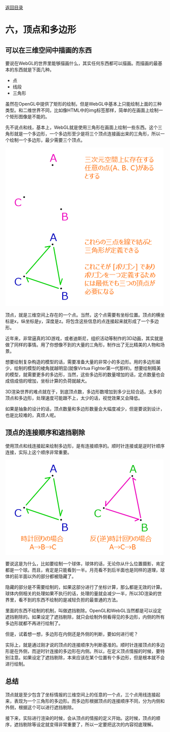 [返回目录](../README.md) 

# 六，顶点和多边形

## 可以在三维空间中描画的东西
要说在WebGL的世界里能够描画什么，其实任何东西都可以描画。而描画的最基本的东西就是下面几种。

- 点
- 线段
- 三角形

虽然在OpenGL中提供了矩形的绘制，但是WebGL中基本上只能绘制上面的三种类型。和二维世界不同，比如像HTML中的img标签那样，简单的在画面上绘制一个矩形图像是不能的。

先不说点和线，基本上，WebGL就是使用三角形在画面上绘制一些东西。这个三角形就是一个多边形，一个多边形至少是将三个顶点连接画出来的三角形，所以一个绘制一个多边形，最少需要三个顶点。

![Alt](./images/w006_01.jpg)

顶点，就是三维空间上存在的一个点。当然，这个点需要有坐标位置。顶点的横坐标是x，纵坐标是y，深度是z。将包含这些信息的点连接起来就形成了一个多边形。

近年来，非常逼真的3D游戏，或者迪斯尼，组织活动等制作的3D动画，其实就是做了同样的事情。用了你想像不到的大量的三角形，制作出了无比精美的人物和场景。

想要绘制复杂构造的模型的话，需要准备大量的非常小的多边形。用的多边形越少，绘制的模型的棱角就越明显(就像Virtua Fighter第一代那样)。想要绘制精美的模型，就需要更多的多边形，当然，这些多边形的数量增加的话，定点数量也会成倍成倍的增加，坐标计算的负荷就越大。

3D渲染世界的难点就在于，到底顶点数，多边形数增加到多少比较合适。太多的顶点和多边形，处理速度可能跟不上，太少的话，视觉效果又会降低。

如果是抽象的设计的话，顶点数量和多边形数量会大幅度减少，但是要说到设计，也是比较难的，真烦人呢。

## 顶点的连接顺序和遮挡剔除
使用顶点和线连接起来绘制多边形，是有连接顺序的。顺时针连接或是逆时针顺序连接，实际上这个顺序非常重要。

![Alt](./images/w006_02.jpg)

要说这是为什么，比如要绘制一个球体，球体的话，无论你从什么位置摄影，肯定都是一个球。而且，肯定是只能看到一半。月亮看不到后半面也是同样的道理，球体的前半面以外的部分都被隐藏了。

隐藏的部分是不需要绘制的，如果这部分进行了坐标计算，那么都是无效的计算。球体内侧相关的处理如果不执行的话，处理的量就会减少一半，所以3D渲染的世界里，看不到的东西不绘制的是减轻负担的最普通的方法。

里面的东西不绘制的机制，叫做遮挡剔除。OpenGL和WebGL当然都是可以设定遮挡剔除的。如果设定了遮挡剔除，就只会绘制外侧看得见的多边形，内侧的所有多边形就都不再进行绘制了。

但是，试着想一想，多边形在内侧还是外侧的判断，要如何进行呢？

实际上，就是通过刚才说的顶点的连接顺序为判断基准的。顺时针连接顶点的多边形是在外侧，而逆时针连接的多边形在内侧。所以，在定义顶点情报的时候，要特别注意。如果设定了遮挡剔除，本来应该在某个位置有个多边形，但是根本就不会进行绘制。

## 总结
顶点就是至少包含了坐标情报的三维空间上的任意的一个点，三个点用线连接起来，表现为一个三角形的多边形。而多边形根据顶点的连接顺序不同，分为内侧和外侧，根据这个可以进行遮挡剔除。

接下来，实际进行渲染的时候，会从顶点的情报的定义开始。这时候，顶点的顺序，遮挡剔除等设定就变得非常重要了，所以一定要把这次的内容彻底理解。
